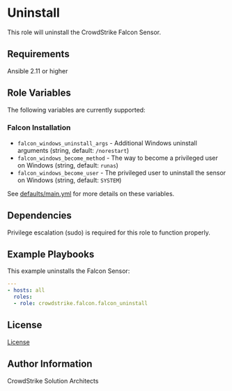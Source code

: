 Uninstall
=========

This role will uninstall the CrowdStrike Falcon Sensor.

Requirements
------------

Ansible 2.11 or higher

Role Variables
--------------

The following variables are currently supported:

### Falcon Installation

 * `falcon_windows_uninstall_args` - Additional Windows uninstall arguments (string, default: `/norestart`)
 * `falcon_windows_become_method` - The way to become a privileged user on Windows (string, default: `runas`)
 * `falcon_windows_become_user` - The privileged user to uninstall the sensor on Windows (string, default: `SYSTEM`)

See [defaults/main.yml](defaults/main.yml) for more details on these variables.

Dependencies
------------

Privilege escalation (sudo) is required for this role to function properly.

Example Playbooks
----------------

This example uninstalls the Falcon Sensor:

```yaml
---
- hosts: all
  roles:
  - role: crowdstrike.falcon.falcon_uninstall
```

License
-------

[License](https://github.com/crowdstrike/ansible_collection_falcon/blob/main/LICENSE)

Author Information
------------------

CrowdStrike Solution Architects
